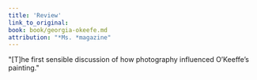 ```yaml
---
title: 'Review'  
link_to_original:
book: book/georgia-okeefe.md
attribution: "*Ms. *magazine"
---
```

"[T]he first sensible discussion of how photography influenced O’Keeffe’s painting."

